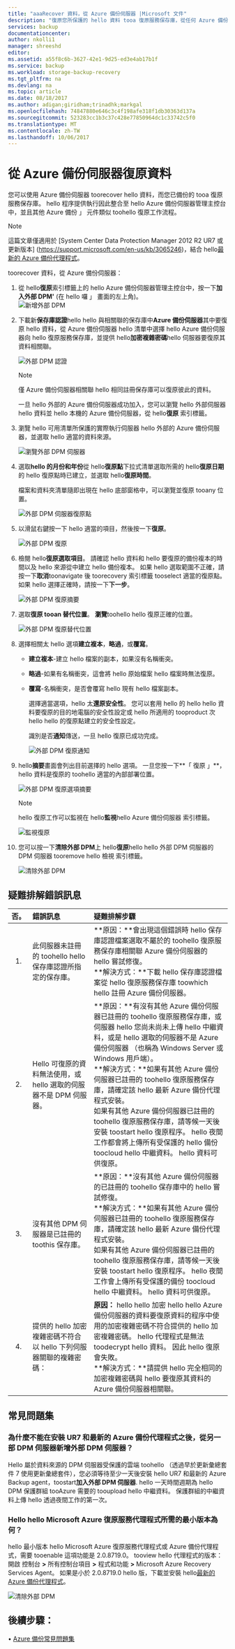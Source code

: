 ```yaml
---
title: "aaaRecover 資料，從 Azure 備份伺服器 |Microsoft 文件"
description: "復原您所保護的 hello 資料 tooa 復原服務保存庫，從任何 Azure 備份伺服器已註冊的 toothat 保存庫。"
services: backup
documentationcenter: 
author: nkolli1
manager: shreeshd
editor: 
ms.assetid: a55f8c6b-3627-42e1-9d25-ed3e4ab17b1f
ms.service: backup
ms.workload: storage-backup-recovery
ms.tgt_pltfrm: na
ms.devlang: na
ms.topic: article
ms.date: 08/18/2017
ms.author: adigan;giridham;trinadhk;markgal
ms.openlocfilehash: 74847880e646c3c4f198afe318f1db30363d137a
ms.sourcegitcommit: 523283cc1b3c37c428e77850964dc1c33742c5f0
ms.translationtype: MT
ms.contentlocale: zh-TW
ms.lasthandoff: 10/06/2017
---
```

# <a name="recover-data-from-azure-backup-server"></a>從 Azure 備份伺服器復原資料
您可以使用 Azure 備份伺服器 toorecover hello 資料，而您已備份的 tooa 復原服務保存庫。 hello 程序提供執行因此整合至 hello Azure 備份伺服器管理主控台中，並且其他 Azure 備份 」 元件類似 toohello 復原工作流程。

> [!NOTE]
> 這篇文章僅適用於 [System Center Data Protection Manager 2012 R2 UR7 或更新版本] (https://support.microsoft.com/en-us/kb/3065246)，結合 hello[最新的 Azure 備份代理程式](http://aka.ms/azurebackup_agent)。
>
>

toorecover 資料，從 Azure 備份伺服器：

1. 從 hello**復原**索引標籤上的 hello Azure 備份伺服器管理主控台中，按一下**加入外部 DPM'** (在 hello 囉 」 畫面的左上角)。   
    ![新增外部 DPM](./media/backup-azure-alternate-dpm-server/add-external-dpm.png)
2. 下載新**保存庫認證**hello hello 與相關聯的保存庫中**Azure 備份伺服器**其中要復原 hello 資料，從 Azure 備份伺服器 hello 清單中選擇 hello Azure 備份伺服器向 hello 復原服務保存庫，並提供 hello**加密複雜密碼**hello 伺服器要復原其資料相關聯。

    ![外部 DPM 認證](./media/backup-azure-alternate-dpm-server/external-dpm-credentials.png)

   > [!NOTE]
   > 僅 Azure 備份伺服器相關聯 hello 相同註冊保存庫可以復原彼此的資料。
   >
   >

    一旦 hello 外部的 Azure 備份伺服器成功加入，您可以瀏覽 hello 外部伺服器 hello 資料並 hello 本機的 Azure 備份伺服器，從 hello**復原** 索引標籤。
3. 瀏覽 hello 可用清單所保護的實際執行伺服器 hello 外部的 Azure 備份伺服器，並選取 hello 適當的資料來源。

    ![瀏覽外部 DPM 伺服器](./media/backup-azure-alternate-dpm-server/browse-external-dpm.png)
4. 選取**hello 的月份和年份**從 hello**復原點**下拉式清單選取所需的 hello**復原日期**的 hello 復原點時已建立，並選取 hello**復原時間**。

    檔案和資料夾清單隨即出現在 hello 底部窗格中，可以瀏覽並復原 tooany 位置。

    ![外部 DPM 伺服器復原點](./media/backup-azure-alternate-dpm-server/external-dpm-recoverypoint.png)
5. 以滑鼠右鍵按一下 hello 適當的項目，然後按一下**復原**。

    ![外部 DPM 復原](./media/backup-azure-alternate-dpm-server/recover.png)
6. 檢閱 hello**復原選取項目**。 請確認 hello 資料和 hello 要復原的備份複本的時間以及 hello 來源從中建立 hello 備份複本。 如果 hello 選取範圍不正確，請按一下**取消**toonavigate 後 toorecovery 索引標籤 tooselect 適當的復原點。 如果 hello 選擇正確時，請按一下**下一步**。

    ![外部 DPM 復原摘要](./media/backup-azure-alternate-dpm-server/external-dpm-recovery-summary.png)
7. 選取**復原 tooan 替代位置**。 **瀏覽**toohello hello 復原正確的位置。

    ![外部 DPM 復原替代位置](./media/backup-azure-alternate-dpm-server/external-dpm-recovery-alternate-location.png)
8. 選擇相關太 hello 選項**建立複本**，**略過**，或**覆寫**。

   * **建立複本**-建立 hello 檔案的副本，如果沒有名稱衝突。
   * **略過**-如果有名稱衝突，這會將 hello 原始檔案 hello 檔案時無法復原。
   * **覆寫**-名稱衝突，是否會覆寫 hello 現有 hello 檔案副本。

     選擇適當選項，hello 太**還原安全性**。 您可以套用 hello 的 hello hello 資料要復原的目的地電腦的安全性設定或 hello 所適用的 tooproduct 次 hello hello 的復原點建立的安全性設定。

     識別是否**通知**傳送，一旦 hello 復原已成功完成。

     ![外部 DPM 復原通知](./media/backup-azure-alternate-dpm-server/external-dpm-recovery-notifications.png)
9. hello**摘要**畫面會列出目前選擇的 hello 選項。 一旦您按一下**「 復原 」**，hello 資料是復原的 toohello 適當的內部部署位置。

    ![外部 DPM 復原選項摘要](./media/backup-azure-alternate-dpm-server/external-dpm-recovery-options-summary.png)

   > [!NOTE]
   > hello 復原工作可以監視在 hello**監視**hello Azure 備份伺服器 索引標籤。
   >
   >

    ![監視復原](./media/backup-azure-alternate-dpm-server/monitoring-recovery.png)
10. 您可以按一下**清除外部 DPM**上 hello**復原**hello hello 外部 DPM 伺服器的 DPM 伺服器 tooremove hello 檢視 索引標籤。

    ![清除外部 DPM](./media/backup-azure-alternate-dpm-server/clear-external-dpm.png)

## <a name="troubleshooting-error-messages"></a>疑難排解錯誤訊息
| 否。 | 錯誤訊息 | 疑難排解步驟 |
|:---:|:--- |:--- |
| 1. |此伺服器未註冊的 toohello hello 保存庫認證所指定的保存庫。 |**原因：**會出現這個錯誤時 hello 保存庫認證檔案選取不屬於的 toohello 復原服務保存庫相關聯 Azure 備份伺服器的 hello 嘗試修復。 <br> **解決方式：**下載 hello 保存庫認證檔案從 hello 復原服務保存庫 toowhich hello 註冊 Azure 備份伺服器。 |
| 2. |Hello 可復原的資料無法使用，或 hello 選取的伺服器不是 DPM 伺服器。 |**原因：**有沒有其他 Azure 備份伺服器已註冊的 toohello 復原服務保存庫，或伺服器 hello 您尚未尚未上傳 hello 中繼資料，或是 hello 選取的伺服器不是 Azure 備份伺服器 （也稱為 Windows Server 或 Windows 用戶端）。 <br> **解決方式：**如果有其他 Azure 備份伺服器已註冊的 toohello 復原服務保存庫，請確定該 hello 最新 Azure 備份代理程式安裝。 <br>如果有其他 Azure 備份伺服器已註冊的 toohello 復原服務保存庫，請等候一天後安裝 toostart hello 復原程序。 hello 夜間工作都會將上傳所有受保護的 hello 備份 toocloud hello 中繼資料。 hello 資料可供復原。 |
| 3. |沒有其他 DPM 伺服器是已註冊的 toothis 保存庫。 |**原因：**沒有其他 Azure 備份伺服器的已註冊的 toohello 保存庫中的 hello 嘗試修復。<br>**解決方式：**如果有其他 Azure 備份伺服器已註冊的 toohello 復原服務保存庫，請確定該 hello 最新 Azure 備份代理程式安裝。<br>如果有其他 Azure 備份伺服器已註冊的 toohello 復原服務保存庫，請等候一天後安裝 toostart hello 復原程序。 hello 夜間工作會上傳所有受保護的備份 toocloud hello 中繼資料。 hello 資料可供復原。 |
| 4. |提供的 hello 加密複雜密碼不符合以 hello 下列伺服器關聯的複雜密碼：**<server name>** |**原因：** hello hello 加密 hello hello Azure 備份伺服器的資料要復原資料的程序中使用的加密複雜密碼不符合提供的 hello 加密複雜密碼。 hello 代理程式是無法 toodecrypt hello 資料。 因此 hello 復原會失敗。<br>**解決方式：**請提供 hello 完全相同的加密複雜密碼與 hello 要復原其資料的 Azure 備份伺服器相關聯。 |

## <a name="frequently-asked-questions"></a>常見問題集

### <a name="why-cant-i-add-an-external-dpm-server-after-installing-ur7-and-latest-azure-backup-agent"></a>為什麼不能在安裝 UR7 和最新的 Azure 備份代理程式之後，從另一部 DPM 伺服器新增外部 DPM 伺服器？

Hello 屬於資料來源的 DPM 伺服器受保護的雲端 toohello （透過早於更新彙總套件 7 使用更新彙總套件），您必須等待至少一天後安裝 hello UR7 和最新的 Azure Backup agent，toostart**加入外部 DPM 伺服器**. hello 一天時間週期為 hello DPM 保護群組 tooAzure 需要的 tooupload hello 中繼資料。 保護群組的中繼資料上傳 hello 透過夜間工作的第一次。

### <a name="what-is-hello-minimum-version-of-hello-microsoft-azure-recovery-services-agent-needed"></a>Hello hello Microsoft Azure 復原服務代理程式所需的最小版本為何？

hello 最小版本 hello Microsoft Azure 復原服務代理程式或 Azure 備份代理程式，需要 tooenable 這項功能是 2.0.8719.0。  tooview hello 代理程式的版本： 開啟 控制台 **>** 所有控制台項目 **>** 程式和功能 **>** Microsoft Azure Recovery Services Agent。 如果是小於 2.0.8719.0 hello 版，下載並安裝 hello[最新的 Azure 備份代理程式](https://go.microsoft.com/fwLink/?LinkID=288905)。

![清除外部 DPM](./media/backup-azure-alternate-dpm-server/external-dpm-azurebackupagentversion.png)

## <a name="next-steps"></a>後續步驟：
•    [Azure 備份常見問題集](backup-azure-backup-faq.md)
